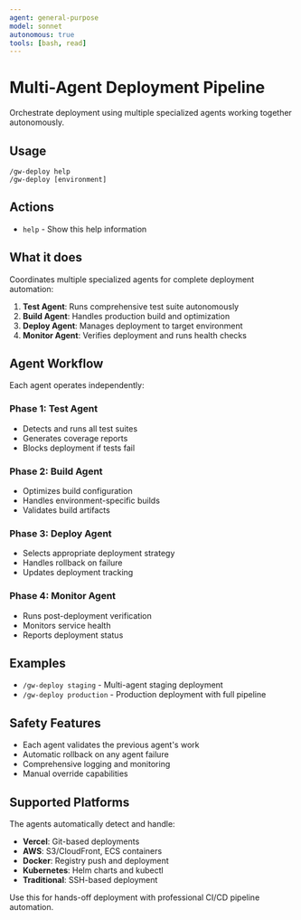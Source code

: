 ```yaml
---
agent: general-purpose
model: sonnet
autonomous: true
tools: [bash, read]
---
```


# Multi-Agent Deployment Pipeline

Orchestrate deployment using multiple specialized agents working together autonomously.

## Usage
```
/gw-deploy help
/gw-deploy [environment]
```

## Actions
- `help` - Show this help information

## What it does
Coordinates multiple specialized agents for complete deployment automation:

1. **Test Agent**: Runs comprehensive test suite autonomously
2. **Build Agent**: Handles production build and optimization
3. **Deploy Agent**: Manages deployment to target environment
4. **Monitor Agent**: Verifies deployment and runs health checks

## Agent Workflow
Each agent operates independently:

### Phase 1: Test Agent
- Detects and runs all test suites
- Generates coverage reports
- Blocks deployment if tests fail

### Phase 2: Build Agent  
- Optimizes build configuration
- Handles environment-specific builds
- Validates build artifacts

### Phase 3: Deploy Agent
- Selects appropriate deployment strategy
- Handles rollback on failure
- Updates deployment tracking

### Phase 4: Monitor Agent
- Runs post-deployment verification
- Monitors service health
- Reports deployment status

## Examples
- `/gw-deploy staging` - Multi-agent staging deployment
- `/gw-deploy production` - Production deployment with full pipeline

## Safety Features
- Each agent validates the previous agent's work
- Automatic rollback on any agent failure
- Comprehensive logging and monitoring
- Manual override capabilities

## Supported Platforms
The agents automatically detect and handle:
- **Vercel**: Git-based deployments
- **AWS**: S3/CloudFront, ECS containers
- **Docker**: Registry push and deployment
- **Kubernetes**: Helm charts and kubectl
- **Traditional**: SSH-based deployment

Use this for hands-off deployment with professional CI/CD pipeline automation.
